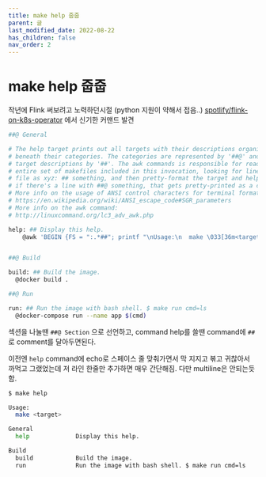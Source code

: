 ```yaml
---
title: make help 줍줍
parent: 글
last_modified_date: 2022-08-22
has_children: false
nav_order: 2
---
```


# make help 줍줍

작년에 Flink 써보려고 노력하던시절 (python 지원이 약해서 접음..) [spotlify/flink-on-k8s-operator](https://github.com/spotify/flink-on-k8s-operator) 에서 신기한 커맨드 발견

```sh
##@ General

# The help target prints out all targets with their descriptions organized
# beneath their categories. The categories are represented by '##@' and the
# target descriptions by '##'. The awk commands is responsible for reading the
# entire set of makefiles included in this invocation, looking for lines of the
# file as xyz: ## something, and then pretty-format the target and help. Then,
# if there's a line with ##@ something, that gets pretty-printed as a category.
# More info on the usage of ANSI control characters for terminal formatting:
# https://en.wikipedia.org/wiki/ANSI_escape_code#SGR_parameters
# More info on the awk command:
# http://linuxcommand.org/lc3_adv_awk.php

help: ## Display this help.
	@awk 'BEGIN {FS = ":.*##"; printf "\nUsage:\n  make \033[36m<target>\033[0m\n"} /^[a-zA-Z_0-9-]+:.*?##/ { printf "  \033[36m%-15s\033[0m %s\n", $$1, $$2 } /^##@/ { printf "\n\033[1m%s\033[0m\n", substr($$0, 5) } ' $(MAKEFILE_LIST)


##@ Build

build: ## Build the image.
  @docker build .

##@ Run

run: ## Run the image with bash shell. $ make run cmd=ls
  @docker-compose run --name app $(cmd)

```

섹션을 나눌땐 `##@ Section` 으로 선언하고, command help를 쓸땐 command에 `##` 로 comment를 달아두면된다.

이전엔 `help` command에 echo로 스페이스 줄 맞춰가면서 막 지지고 볶고 귀찮아서 까먹고 그랬었는데 저 라인 한줄만 추가하면 매우 간단해짐. 다만 multiline은 안되는듯함.

```sh
$ make help

Usage:
  make <target>

General
  help             Display this help.

Build
  build            Build the image.
  run              Run the image with bash shell. $ make run cmd=ls
```
